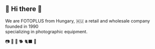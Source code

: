## 📸 Hi there 👋

We are FOTOPLUS from Hungary, 🇭🇺
a retail and wholesale company <br>
founded in 1990 <br>
specializing in photographic equipment. <br>

📷 🎥 🚚 🐕 🐈‍⬛ 🚵
